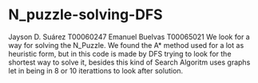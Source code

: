 # N_puzzle-solving-DFS
Jayson D. Suárez T00060247
Emanuel Buelvas T00065021
We look for a way for solving the N_Puzzle. We found the A* method used for a lot as heuristic form, but in this code is made by DFS trying to look for the shortest way  to solve it, besides this kind of Search Algoritm uses graphs let in being in 8 or 10 iterattions to look after solution.
